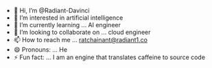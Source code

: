 - 👋 Hi, I’m @Radiant-Davinci
- 👀 I’m interested in artificial intelligence
- 🌱 I’m currently learning ... AI engineer
- 💞️ I’m looking to collaborate on ... cloud engineer
- 📫 How to reach me ... ratchainant@radiant1.co
- 😄 Pronouns: ... He
- ⚡ Fun fact: ... I am an engine that translates caffeine to source code 

<!---
Radiant-Davinci/Radiant-Davinci is a ✨ special ✨ repository because its `README.md` (this file) appears on your GitHub profile.
You can click the Preview link to take a look at your changes.
--->
